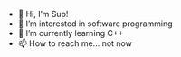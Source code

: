 - 👋 Hi, I’m Sup!
- 👀 I’m interested in software programming
- 🌱 I’m currently learning C++
- 📫 How to reach me... not now

